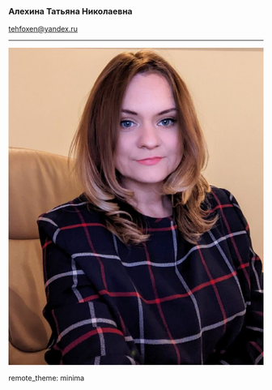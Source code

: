 
### Алехина Татьяна Николаевна
tehfoxen@yandex.ru

***
 
![фото](
https://github.com/Tehfoxen2019/about/blob/main/2.png)

remote_theme: minima
